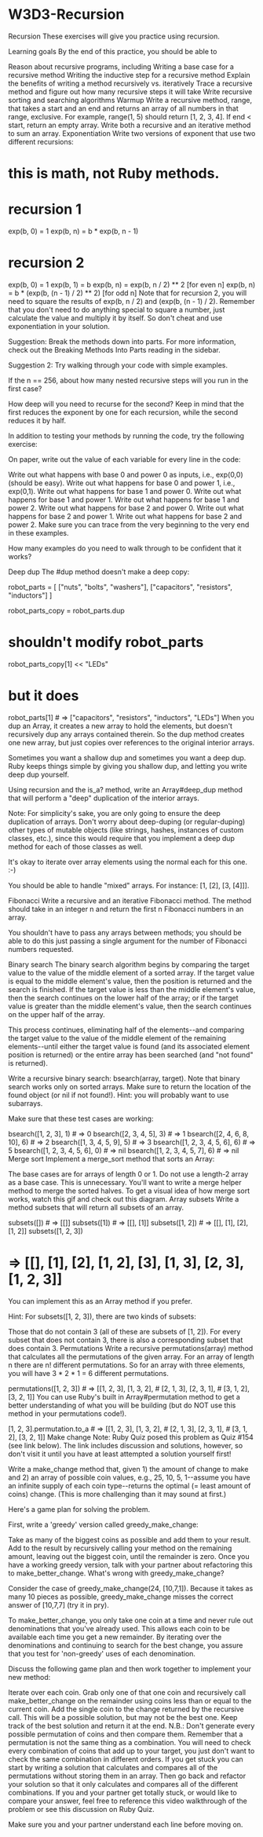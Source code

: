 # W3D3-Recursion
Recursion
These exercises will give you practice using recursion.

Learning goals
By the end of this practice, you should be able to

Reason about recursive programs, including
Writing a base case for a recursive method
Writing the inductive step for a recursive method
Explain the benefits of writing a method recursively vs. iteratively
Trace a recursive method and figure out how many recursive steps it will take
Write recursive sorting and searching algorithms
Warmup
Write a recursive method, range, that takes a start and an end and returns an array of all numbers in that range, exclusive. For example, range(1, 5) should return [1, 2, 3, 4]. If end < start, return an empty array.
Write both a recursive and an iterative method to sum an array.
Exponentiation
Write two versions of exponent that use two different recursions:

# this is math, not Ruby methods.

# recursion 1
exp(b, 0) = 1
exp(b, n) = b * exp(b, n - 1)

# recursion 2
exp(b, 0) = 1
exp(b, 1) = b
exp(b, n) = exp(b, n / 2) ** 2             [for even n]
exp(b, n) = b * (exp(b, (n - 1) / 2) ** 2) [for odd n]
Note that for recursion 2, you will need to square the results of exp(b, n / 2) and (exp(b, (n - 1) / 2). Remember that you don't need to do anything special to square a number, just calculate the value and multiply it by itself. So don't cheat and use exponentiation in your solution.

Suggestion: Break the methods down into parts. For more information, check out the Breaking Methods Into Parts reading in the sidebar.

Suggestion 2: Try walking through your code with simple examples.

If the n == 256, about how many nested recursive steps will you run in the first case?

How deep will you need to recurse for the second? Keep in mind that the first reduces the exponent by one for each recursion, while the second reduces it by half.

In addition to testing your methods by running the code, try the following exercise:

On paper, write out the value of each variable for every line in the code:

Write out what happens with base 0 and power 0 as inputs, i.e., exp(0,0) (should be easy).
Write out what happens for base 0 and power 1, i.e., exp(0,1).
Write out what happens for base 1 and power 0.
Write out what happens for base 1 and power 1.
Write out what happens for base 1 and power 2.
Write out what happens for base 2 and power 0.
Write out what happens for base 2 and power 1.
Write out what happens for base 2 and power 2.
Make sure you can trace from the very beginning to the very end in these examples.

How many examples do you need to walk through to be confident that it works?

Deep dup
The #dup method doesn't make a deep copy:

robot_parts = [
  ["nuts", "bolts", "washers"],
  ["capacitors", "resistors", "inductors"]
]

robot_parts_copy = robot_parts.dup

# shouldn't modify robot_parts
robot_parts_copy[1] << "LEDs"
# but it does
robot_parts[1] # => ["capacitors", "resistors", "inductors", "LEDs"]
When you dup an Array, it creates a new array to hold the elements, but doesn't recursively dup any arrays contained therein. So the dup method creates one new array, but just copies over references to the original interior arrays.

Sometimes you want a shallow dup and sometimes you want a deep dup. Ruby keeps things simple by giving you shallow dup, and letting you write deep dup yourself.

Using recursion and the is_a? method, write an Array#deep_dup method that will perform a "deep" duplication of the interior arrays.

Note: For simplicity's sake, you are only going to ensure the deep duplication of arrays. Don't worry about deep-duping (or regular-duping) other types of mutable objects (like strings, hashes, instances of custom classes, etc.), since this would require that you implement a deep dup method for each of those classes as well.

It's okay to iterate over array elements using the normal each for this one. :-)

You should be able to handle "mixed" arrays. For instance: [1, [2], [3, [4]]].

Fibonacci
Write a recursive and an iterative Fibonacci method. The method should take in an integer n and return the first n Fibonacci numbers in an array.

You shouldn't have to pass any arrays between methods; you should be able to do this just passing a single argument for the number of Fibonacci numbers requested.

Binary search
The binary search algorithm begins by comparing the target value to the value of the middle element of a sorted array. If the target value is equal to the middle element's value, then the position is returned and the search is finished. If the target value is less than the middle element's value, then the search continues on the lower half of the array; or if the target value is greater than the middle element's value, then the search continues on the upper half of the array.

This process continues, eliminating half of the elements--and comparing the target value to the value of the middle element of the remaining elements--until either the target value is found (and its associated element position is returned) or the entire array has been searched (and "not found" is returned).

Write a recursive binary search: bsearch(array, target). Note that binary search works only on sorted arrays. Make sure to return the location of the found object (or nil if not found!). Hint: you will probably want to use subarrays.

Make sure that these test cases are working:

bsearch([1, 2, 3], 1) # => 0
bsearch([2, 3, 4, 5], 3) # => 1
bsearch([2, 4, 6, 8, 10], 6) # => 2
bsearch([1, 3, 4, 5, 9], 5) # => 3
bsearch([1, 2, 3, 4, 5, 6], 6) # => 5
bsearch([1, 2, 3, 4, 5, 6], 0) # => nil
bsearch([1, 2, 3, 4, 5, 7], 6) # => nil
Merge sort
Implement a merge_sort method that sorts an Array:

The base cases are for arrays of length 0 or 1. Do not use a length-2 array as a base case. This is unnecessary.
You'll want to write a merge helper method to merge the sorted halves.
To get a visual idea of how merge sort works, watch this gif and check out this diagram.
Array subsets
Write a method subsets that will return all subsets of an array.

subsets([]) # => [[]]
subsets([1]) # => [[], [1]]
subsets([1, 2]) # => [[], [1], [2], [1, 2]]
subsets([1, 2, 3])
# => [[], [1], [2], [1, 2], [3], [1, 3], [2, 3], [1, 2, 3]]
You can implement this as an Array method if you prefer.

Hint: For subsets([1, 2, 3]), there are two kinds of subsets:

Those that do not contain 3 (all of these are subsets of [1, 2]).
For every subset that does not contain 3, there is also a corresponding subset that does contain 3.
Permutations
Write a recursive permutations(array) method that calculates all the permutations of the given array. For an array of length n there are n! different permutations. So for an array with three elements, you will have 3 * 2 * 1 = 6 different permutations.

permutations([1, 2, 3]) # => [[1, 2, 3], [1, 3, 2],
                        #     [2, 1, 3], [2, 3, 1],
                        #     [3, 1, 2], [3, 2, 1]]
You can use Ruby's built in Array#permutation method to get a better understanding of what you will be building (but do NOT use this method in your permutations code!).

[1, 2, 3].permutation.to_a  # => [[1, 2, 3], [1, 3, 2],
                            #     [2, 1, 3], [2, 3, 1],
                            #     [3, 1, 2], [3, 2, 1]]
Make change
Note: Ruby Quiz posed this problem as Quiz #154 (see link below). The link includes discussion and solutions, however, so don't visit it until you have at least attempted a solution yourself first!

Write a make_change method that, given 1) the amount of change to make and 2) an array of possible coin values, e.g., 25, 10, 5, 1--assume you have an infinite supply of each coin type--returns the optimal (= least amount of coins) change. (This is more challenging than it may sound at first.)

Here's a game plan for solving the problem.

First, write a 'greedy' version called greedy_make_change:

Take as many of the biggest coins as possible and add them to your result.
Add to the result by recursively calling your method on the remaining amount, leaving out the biggest coin, until the remainder is zero.
Once you have a working greedy version, talk with your partner about refactoring this to make_better_change. What's wrong with greedy_make_change?

Consider the case of greedy_make_change(24, [10,7,1]). Because it takes as many 10 pieces as possible, greedy_make_change misses the correct answer of [10,7,7] (try it in pry).

To make_better_change, you only take one coin at a time and never rule out denominations that you've already used. This allows each coin to be available each time you get a new remainder. By iterating over the denominations and continuing to search for the best change, you assure that you test for 'non-greedy' uses of each denomination.

Discuss the following game plan and then work together to implement your new method:

Iterate over each coin.
Grab only one of that one coin and recursively call make_better_change on the remainder using coins less than or equal to the current coin.
Add the single coin to the change returned by the recursive call. This will be a possible solution, but may not be the best one.
Keep track of the best solution and return it at the end.
N.B.: Don't generate every possible permutation of coins and then compare them. Remember that a permutation is not the same thing as a combination. You will need to check every combination of coins that add up to your target, you just don't want to check the same combination in different orders. If you get stuck you can start by writing a solution that calculates and compares all of the permutations without storing them in an array. Then go back and refactor your solution so that it only calculates and compares all of the different combinations. If you and your partner get totally stuck, or would like to compare your answer, feel free to reference this video walkthrough of the problem or see this discussion on Ruby Quiz.

Make sure you and your partner understand each line before moving on.